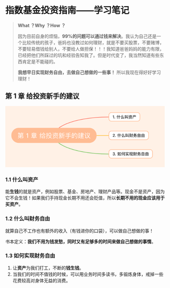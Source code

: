 # 指数基金投资指南——学习笔记

> **What ？Why ？How ？**
>
> 因为目前自身的烦恼，**99%的问题可以通过钱来解决**。我认为自己还是一个比较传统的孩子，爸妈也没教过如何理财，就是不要买股票，不要赌博，不要轻易借钱给别人，不要给人做担保！！！我知道爸爸妈妈的能力有限，已经把他们所踩过的坑和经验告知我了。但是时代变了，我当然知道有些东西肯定是不能碰的。
>
> **我想早日实现财务自由，去做自己想做的一些事！** 所以我现在得好好学习理财！

## 第 1 章 给投资新手的建议

![](./img/chapter-I-outline.png)

### 1.1 什么叫资产

能**生钱**的就是资产，例如股票、基金、房地产、理财产品等。现金不是资产，因为它不会生钱！如果我们手持现金长期不用还会贬值，所以**长期不用的现金应该用于买资产**。

### 1.2 什么叫财务自由

就算自己不工作也有额外的收入（有钱进你的口袋），可以做自己想做的事！

书本定义：**我们不用为钱发愁，同时又有足够多的时间来做自己想做的事情**。

### 1.3 如何实现财务自由

1. 让**资产**为我们打工，不断的**钱生钱**。
2. 当我们的时间不值钱的时候，可以用业务时间多读书，多锻炼身体，戒掉一些花费较高对身体无益的消费。


